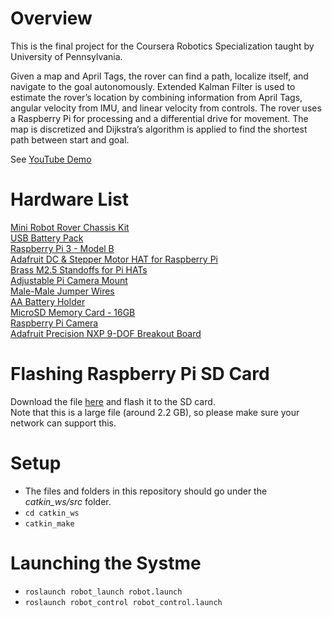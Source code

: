 # Overview
This is the final project for the Coursera Robotics Specialization taught by University of Pennsylvania.

Given a map and April Tags, the rover can find a path, localize itself, and navigate to the goal autonomously. Extended Kalman Filter is used to estimate the rover’s location by combining information from April Tags, angular velocity from IMU, and linear velocity from controls. The rover uses a Raspberry Pi for processing and a differential drive for movement. The map is discretized and Dijkstra’s algorithm is applied to find the shortest path between start and goal.

See [YouTube Demo](https://youtu.be/1QYWjZRNBkY)

# Hardware List
[Mini Robot Rover Chassis Kit](https://www.adafruit.com/product/2939)\
[USB Battery Pack](https://www.adafruit.com/product/1959)\
[Raspberry Pi 3 - Model B](https://www.adafruit.com/product/3055)\
[Adafruit DC & Stepper Motor HAT for Raspberry Pi](https://www.adafruit.com/product/2348)\
[Brass M2.5 Standoffs for Pi HATs](https://www.adafruit.com/product/2336)\
[Adjustable Pi Camera Mount](https://www.adafruit.com/product/1434)\
[Male-Male Jumper Wires](https://www.adafruit.com/product/1957)\
[AA Battery Holder](https://www.adafruit.com/product/830)\
[MicroSD Memory Card - 16GB](https://www.adafruit.com/product/2693)\
[Raspberry Pi Camera](https://www.adafruit.com/product/3099)\
[Adafruit Precision NXP 9-DOF Breakout Board](https://www.adafruit.com/product/3463)

# Flashing Raspberry Pi SD Card
Download the file [here](https://d18ky98rnyall9.cloudfront.net/_aaf798f8a9b9dc160c0540dfb59115ae_coursera_robotics_capstone_pi.zip?Expires=1548374400&Signature=HGl0vM-gtdbpO-0owbbSREmklGSr2BZXuRpvVdBUIsre3ekkJYSdY-9EDtxd3Lay2LC7zLKFk2HX0FQaZJ3JNzp-PVkMydqBGmjmpR-hdUiM7rfzlcrLW9f25ZHSgBBGvPT0NMkACRzxD~i81dYJABjMb15CW9xvnMcUhvu-Fpg_&Key-Pair-Id=APKAJLTNE6QMUY6HBC5A) and flash it to the SD card.\
Note that this is a large file (around 2.2 GB), so please make sure your network can support this.

# Setup
- The files and folders in this repository should go under the _catkin_ws/src_ folder.
- `cd catkin_ws`
- `catkin_make`

# Launching the Systme
- `roslaunch robot_launch robot.launch`
- `roslaunch robot_control robot_control.launch`
